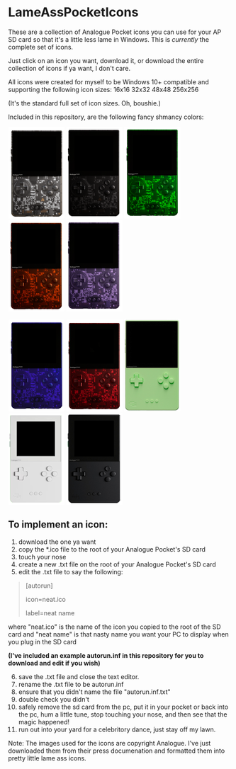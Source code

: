 # LameAssPocketIcons
These are a collection of Analogue Pocket icons you can use for your AP SD card so that it's a little less lame in Windows. This is _currently_ the complete set of icons.

Just click on an icon you want, download it, or download the entire collection of icons if ya want, I don't care. 

All icons were created for myself to be Windows 10+ compatible and supporting the following icon sizes:
16x16
32x32
48x48
256x256

(It's the standard full set of icon sizes. Oh, boushie.)

Included in this repository, are the following fancy shmancy colors:

![clear](/images/clear.png) ![smoke](/images/smoke.png) ![green](/images/green.png) ![orange](/images/orange.png) ![purple](/images/purple.png)

![blue](/images/blue.png) ![red](/images/red.png) ![glow](/images/glow.png) ![white](/images/white.png) ![black](/images/black.png)

## To implement an icon:
1. download the one ya want
2. copy the *.ico file to the root of your Analogue Pocket's SD card
3. touch your nose
4. create a new .txt file on the root of your Analogue Pocket's SD card
5. edit the .txt file to say the following:

>[autorun]
>
>icon=neat.ico
>
>label=neat name

where "neat.ico" is the name of the icon you copied to the root of the SD card and "neat name" is that nasty name you want your PC to display when you plug in the SD card

**(I've included an example autorun.inf in this repository for you to download and edit if you wish)**

6. save the .txt file and close the text editor.
7. rename the .txt file to be
   autorun.inf
8. ensure that you didn't name the file "autorun.inf.txt"
9. double check you didn't
10. safely remove the sd card from the pc, put it in your pocket or back into the pc, hum a little tune, stop touching your nose, and then see that the magic happened!
11. run out into your yard for a celebritory dance, just stay off my lawn.


Note: The images used for the icons are copyright Analogue. I've just downloaded them from their press documenation and formatted them into pretty little lame ass icons.
